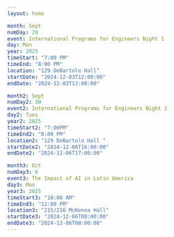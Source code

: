 ```yaml
---
layout: home

month: Sept
numDay: 29
event: International Programs for Engineers Night 1
day: Mon
year: 2025
timeStart: "7:00 PM"
timeEnd: "8:00 PM"
location: "129 DeBartolo Hall"
startDate: "2024-12-03T12:00:00" 
endDate: "2024-12-03T13:00:00"

month2: Sept
numDay2: 30
event2: International Programs for Engineers Night 2
day2: Tues
year2: 2025
timeStart2: "7:00PM"
timeEnd2: "8:00 PM"
location2: "129 DeBartolo Hall "
startDate2: "2024-12-06T16:00:00"
endDate2: "2024-12-06T17:00:00"

month3: Oct
numDay3: 6
event3: The Impact of AI in Latin America
day3: Mon
year3: 2025
timeStart3: "10:00 AM" 
timeEnd3: "12:00 PM"
location3: "215/216 McKenna Hall"
startDate3: "2024-12-06T00:00:00"
endDate3: "2024-12-06T00:00:00"
---
```


